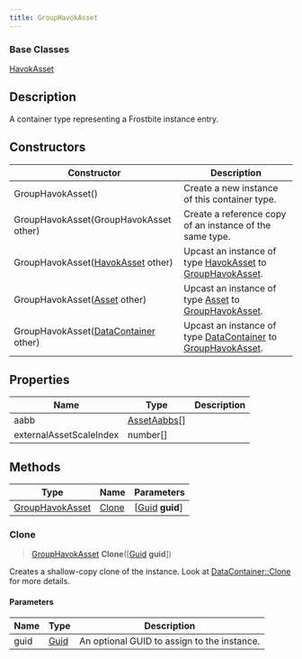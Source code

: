 ```yaml
---
title: GroupHavokAsset
---
```

### Base Classes

[HavokAsset](/vext/ref/fb/havokasset/)

## Description

A container type representing a Frostbite instance entry.

## Constructors

| Constructor                                                                | Description                                                                                                           |
| -------------------------------------------------------------------------- | --------------------------------------------------------------------------------------------------------------------- |
| GroupHavokAsset()                                                          | Create a new instance of this container type.                                                                         |
| GroupHavokAsset(GroupHavokAsset other)                                     | Create a reference copy of an instance of the same type.                                                              |
| GroupHavokAsset([HavokAsset](/vext/ref/fb/havokasset/) other)                            | Upcast an instance of type [HavokAsset](/vext/ref/fb/havokasset/) to [GroupHavokAsset](/vext/ref/fb/grouphavokasset/).                            |
| GroupHavokAsset([Asset](/vext/ref/fb/asset/) other)                                      | Upcast an instance of type [Asset](/vext/ref/fb/asset/) to [GroupHavokAsset](/vext/ref/fb/grouphavokasset/).                                      |
| GroupHavokAsset([DataContainer](/vext/ref/shared/class/datacontainer) other) | Upcast an instance of type [DataContainer](/vext/ref/shared/class/datacontainer) to [GroupHavokAsset](/vext/ref/fb/grouphavokasset/). |

## Properties

| Name                    | Type                         | Description |
| ----------------------- | ---------------------------- | ----------- |
| aabb                    | [AssetAabbs](/vext/ref/fb/assetaabbs/)\[\] |             |
| externalAssetScaleIndex | number\[\]                   |             |

## Methods

| Type                               | Name            | Parameters                                     |
| ---------------------------------- | --------------- | ---------------------------------------------- |
| [GroupHavokAsset](/vext/ref/fb/grouphavokasset/) | [Clone](#clone) | \[[Guid](/vext/ref/shared/class/guid) **guid**\] |

### Clone

> [GroupHavokAsset](/vext/ref/fb/grouphavokasset/) **Clone**(\[[Guid](/vext/ref/shared/class/guid) **guid**\])

Creates a shallow-copy clone of the instance. Look at [DataContainer::Clone](/vext/ref/shared/class/datacontainer#clone) for more details.

#### Parameters

| Name | Type         | Description                                 |
| ---- | ------------ | ------------------------------------------- |
| guid | [Guid](/vext/ref/shared/class/guid/) | An optional GUID to assign to the instance. |
